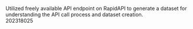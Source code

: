 Utilized freely available API endpoint on RapidAPI to generate a dataset for understanding the API call process and dataset creation. <br>
202318025 

